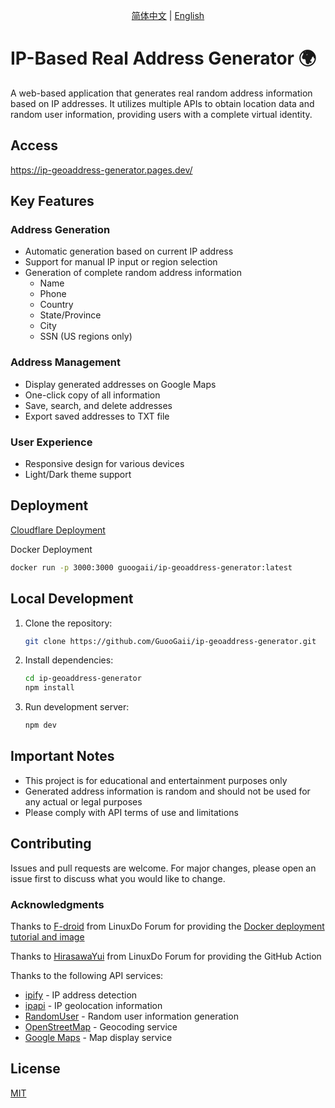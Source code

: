 <div align="center">

[简体中文](README.md) | [English](README_EN.md)

</div>

# IP-Based Real Address Generator 🌍

A web-based application that generates real random address information based on IP addresses. It utilizes multiple APIs to obtain location data and random user information, providing users with a complete virtual identity.

## Access

https://ip-geoaddress-generator.pages.dev/

## Key Features

### Address Generation
- Automatic generation based on current IP address
- Support for manual IP input or region selection
- Generation of complete random address information
  - Name
  - Phone
  - Country
  - State/Province
  - City
  - SSN (US regions only)

### Address Management
- Display generated addresses on Google Maps
- One-click copy of all information
- Save, search, and delete addresses
- Export saved addresses to TXT file

### User Experience
- Responsive design for various devices
- Light/Dark theme support

## Deployment

[Cloudflare Deployment](Cloudfare部署教程.md)

Docker Deployment

```bash
docker run -p 3000:3000 guoogaii/ip-geoaddress-generator:latest
```

## Local Development

1. Clone the repository:
   ```bash
   git clone https://github.com/GuooGaii/ip-geoaddress-generator.git
   ```

2. Install dependencies:
   ```bash
   cd ip-geoaddress-generator
   npm install
   ```

3. Run development server:
   ```bash
   npm dev
   ```

## Important Notes

- This project is for educational and entertainment purposes only
- Generated address information is random and should not be used for any actual or legal purposes
- Please comply with API terms of use and limitations

## Contributing

Issues and pull requests are welcome. For major changes, please open an issue first to discuss what you would like to change.

### Acknowledgments

Thanks to [F-droid](https://linux.do/u/F-droid/summary) from LinuxDo Forum for providing the [Docker deployment tutorial and image](https://linux.do/t/topic/234815)

Thanks to [HirasawaYui](https://linux.do/u/HirasawaYui/summary) from LinuxDo Forum for providing the GitHub Action

Thanks to the following API services:

- [ipify](https://www.ipify.org/) - IP address detection
- [ipapi](https://ipapi.co/) - IP geolocation information
- [RandomUser](https://randomuser.me/) - Random user information generation
- [OpenStreetMap](https://www.openstreetmap.org/) - Geocoding service
- [Google Maps](https://www.google.com/maps) - Map display service

## License

[MIT](https://choosealicense.com/licenses/mit/)

